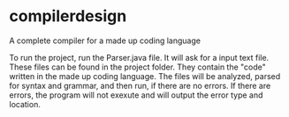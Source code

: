 # compilerdesign
A complete compiler for a made up coding language

To run the project, run the Parser.java file. It will ask for a input text file. These files can be found in the project folder. 
They contain the "code" written in the made up coding language. The files will be analyzed, parsed for syntax and grammar, and then run, if there are no errors. If there are errors, the program will not exexute and will output the error type and location. 
